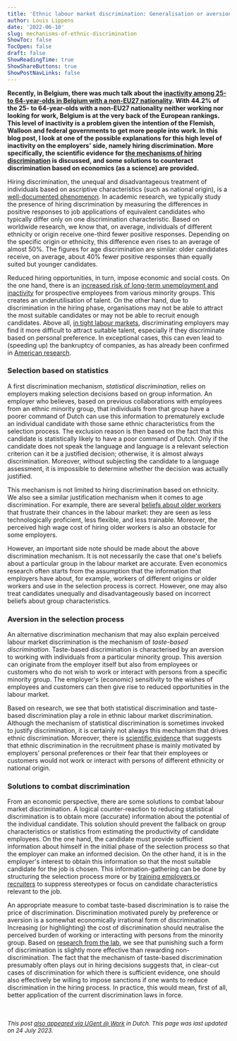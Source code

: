 ```yaml
---
title: 'Ethnic labour market discrimination: Generalisation or aversion?'
author: Louis Lippens
date: '2022-06-10'
slug: mechanisms-of-ethnic-discrimination
ShowToc: false
TocOpen: false
draft: false
ShowReadingTime: true
ShowShareButtons: true
ShowPostNavLinks: false
---
```



**Recently, in Belgium, there was much talk about the [inactivity among 25- to 64-year-olds in Belgium with a non-EU27 nationality](https://bit.ly/SUGAW5-LL). With 44.2% of the 25- to 64-year-olds with a non-EU27 nationality neither working nor looking for work, Belgium is at the very back of the European rankings. This level of inactivity is a problem given the intention of the Flemish, Walloon and federal governments to get more people into work. In this blog post, I look at one of the possible explanations for this high level of inactivity on the employers' side, namely hiring discrimination. More specifically, the scientific evidence for [the mechanisms of hiring discrimination](https://bit.ly/mechanisms-discrimination-jems) is discussed, and some solutions to counteract discrimination based on economics (as a science) are provided.**

Hiring discrimination, the unequal and disadvantageous treatment of individuals based on ascriptive characteristics (such as national origin), is a [well-documented phenomenon](https://bit.ly/state-of-hiring-discrimination-iza). In academic research, we typically study the presence of hiring discrimination by measuring the differences in positive responses to job applications of equivalent candidates who typically differ only on one discrimination characteristic. Based on worldwide research, we know that, on average, individuals of different ethnicity or origin receive one-third fewer positive responses. Depending on the specific origin or ethnicity, this difference even rises to an average of almost 50%. The figures for age discrimination are similar: older candidates receive, on average, about 40% fewer positive responses than equally suited but younger candidates.

Reduced hiring opportunities, in turn, impose economic and social costs. On the one hand, there is an [increased risk of long-term unemployment and inactivity](https://doi.org/10.1787/0c0cc42a-en) for prospective employees from various minority groups. This creates an underutilisation of talent. On the other hand, due to discrimination in the hiring phase, organisations may not be able to attract the most suitable candidates or may not be able to recruit enough candidates. Above all, [in tight labour markets](https://doi.org/10.1177/0019793915570873), discriminating employers may find it more difficult to attract suitable talent, especially if they discriminate based on personal preference. In exceptional cases, this can even lead to (speeding up) the bankruptcy of companies, as has already been confirmed in [American research](https://doi.org/10.15195/v3.a36).

### Selection based on statistics

A first discrimination mechanism, *statistical discrimination*, relies on employers making selection decisions based on group information. An employer who believes, based on previous collaborations with employees from an ethnic minority group, that individuals from that group have a poorer command of Dutch can use this information to prematurely exclude an individual candidate with those same ethnic characteristics from the selection process. The exclusion reason is then based on the fact that this candidate is statistically likely to have a poor command of Dutch. Only if the candidate does not speak the language and language is a relevant selection criterion can it be a justified decision; otherwise, it is almost always discrimination. Moreover, without subjecting the candidate to a language assessment, it is impossible to determine whether the decision was actually justified.

This mechanism is not limited to hiring discrimination based on ethnicity. We also see a similar justification mechanism when it comes to age discrimination. For example, there are several [beliefs about older workers](https://doi.org/10.1016/j.labeco.2021.102003) that frustrate their chances in the labour market: they are seen as less technologically proficient, less flexible, and less trainable. Moreover, the perceived high wage cost of hiring older workers is also an obstacle for some employers.

However, an important side note should be made about the above discrimination mechanism. It is not necessarily the case that one's beliefs about a particular group in the labour market are accurate. Even economics research often starts from the assumption that the information that employers have about, for example, workers of different origins or older workers and use in the selection process is correct. However, one may also treat candidates unequally and disadvantageously based on incorrect beliefs about group characteristics.

### Aversion in the selection process

An alternative discrimination mechanism that may also explain perceived labour market discrimination is the mechanism of *taste-based discrimination*. Taste-based discrimination is characterised by an aversion to working with individuals from a particular minority group. This aversion can originate from the employer itself but also from employees or customers who do not wish to work or interact with persons from a specific minority group. The employer's (economic) sensitivity to the wishes of employees and customers can then give rise to reduced opportunities in the labour market.

Based on research, we see that both statistical discrimination and taste-based discrimination play a role in ethnic labour market discrimination. Although the mechanism of statistical discrimination is sometimes invoked to justify discrimination, it is certainly not always this mechanism that drives ethnic discrimination. Moreover, there is [scientific evidence](https://bit.ly/mechanisms-discrimination-jems) that suggests that ethnic discrimination in the recruitment phase is mainly motivated by employers' personal preferences or their fear that their employees or customers would not work or interact with persons of different ethnicity or national origin.

### Solutions to combat discrimination

From an economic perspective, there are some solutions to combat labour market discrimination. A logical counter-reaction to reducing statistical discrimination is to obtain more (accurate) information about the potential of the individual candidate. This solution should prevent the fallback on group characteristics or statistics from estimating the productivity of candidate employees. On the one hand, the candidate must provide sufficient information about himself in the initial phase of the selection process so that the employer can make an informed decision. On the other hand, it is in the employer's interest to obtain this information so that the most suitable candidate for the job is chosen. This information-gathering can be done by structuring the selection process more or by [training employers or recruiters](https://doi.org/10.1080/1359432X.2020.1756907) to suppress stereotypes or focus on candidate characteristics relevant to the job.

An appropriate measure to combat taste-based discrimination is to raise the price of discrimination. Discrimination motivated purely by preference or aversion is a somewhat economically irrational form of discrimination. Increasing (or highlighting) the cost of discrimination should neutralise the perceived burden of working or interacting with persons from the minority group. Based on [research from the lab](https://doi.org/10.1080/1369183X.2022.2050191), we see that punishing such a form of discrimination is slightly more effective than rewarding non-discrimination. The fact that the mechanism of taste-based discrimination presumably often plays out in hiring decisions suggests that, in clear-cut cases of discrimination for which there is sufficient evidence, one should also effectively be willing to impose sanctions if one wants to reduce discrimination in the hiring process. In practice, this would mean, first of all, better application of the current discrimination laws in force. 

<br></br>
<font size="2"> _This post [also appeared via UGent @ Work](https://www.ugent.be/ugentatwork/nl/blog/blog-27.htm) in Dutch. This page was last updated on 24 July 2023._ <font>
